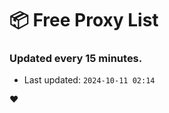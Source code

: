 # :package: Free Proxy List
### Updated every 15 minutes.

- Last updated: `2024-10-11 02:14`

:heart:
